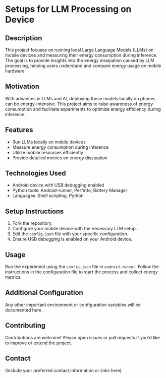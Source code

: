 # Setups for LLM Processing on Device

## Description
This project focuses on running local Large Language Models (LLMs) on mobile devices and measuring their energy consumption during inference. The goal is to provide insights into the energy dissipation caused by LLM processing, helping users understand and compare energy usage on mobile hardware.

## Motivation
With advances in LLMs and AI, deploying these models locally on phones can be energy-intensive. This project aims to raise awareness of energy consumption and facilitate experiments to optimize energy efficiency during inference.

## Features
- Run LLMs locally on mobile devices
- Measure energy consumption during inference
- Utilize mobile resources efficiently
- Provide detailed metrics on energy dissipation

## Technologies Used
- Android device with USB debugging enabled
- Python tools: Android-runner, Perfetto, Battery Manager
- Languages: Shell scripting, Python

## Setup Instructions
1. Fork the repository.
2. Configure your mobile device with the necessary LLM setup.
3. Edit the `config.json` file with your specific configuration.
4. Ensure USB debugging is enabled on your Android device.

## Usage
Run the experiment using the `config.json` file in `android-runner`. Follow the instructions in the configuration file to start the process and collect energy metrics.

## Additional Configuration
Any other important environment or configuration variables will be documented here.

## Contributing
Contributions are welcome! Please open issues or pull requests if you'd like to improve or extend the project.

## Contact
(Include your preferred contact information or links here)
